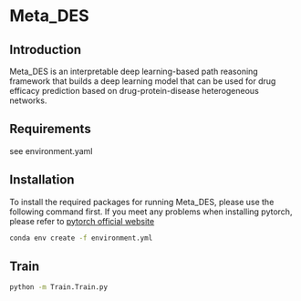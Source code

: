 # Meta_DES

## Introduction
Meta_DES is an interpretable deep learning-based path reasoning framework that builds a deep learning model that can be used for drug efficacy prediction based on drug-protein-disease heterogeneous networks.

## Requirements
see environment.yaml

## Installation
To install the required packages for running Meta_DES, please use the following command first. If you meet any problems when installing pytorch, please refer to [pytorch official website](https://pytorch.org/)
```bash
conda env create -f environment.yml
```

## Train
```bash
python -m Train.Train.py
```
